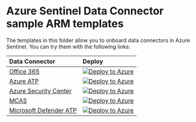 # Azure Sentinel Data Connector sample ARM templates

The templates in this folder allow you to onboard data connectors in Azure Sentinel. You can try them with the following links:

| Data Connector | Deploy |
| :---| :---|
| [Office 365](https://github.com/javiersoriano/Azure-Sentinel/blob/master/Tools/ARM-Templates/DataConnectors/Office365/Office365.json) | [![Deploy to Azure](https://aka.ms/deploytoazurebutton)](https://portal.azure.com/#create/Microsoft.Template/uri/https%3A%2F%2Fraw.githubusercontent.com%2Fjaviersoriano%2FAzure-Sentinel%2Fmaster%2FTools%2FARM-Templates%2FDataConnectors%2FOffice365%2FOffice365.json) |
| [Azure ATP](https://github.com/javiersoriano/Azure-Sentinel/blob/master/Tools/ARM-Templates/DataConnectors/AzureATP/AzureATP.json) | [![Deploy to Azure](https://aka.ms/deploytoazurebutton)](https://portal.azure.com/#create/Microsoft.Template/uri/https%3A%2F%2Fraw.githubusercontent.com%2Fjaviersoriano%2FAzure-Sentinel%2Fmaster%2FTools%2FARM-Templates%2FDataConnectors%2FAzureATP%2FAzureATP.json) |
| [Azure Security Center](https://github.com/javiersoriano/Azure-Sentinel/blob/master/Tools/ARM-Templates/DataConnectors/AzureSecurityCenter/AzureSecurityCenter.json) | [![Deploy to Azure](https://aka.ms/deploytoazurebutton)](https://portal.azure.com/#create/Microsoft.Template/uri/https%3A%2F%2Fraw.githubusercontent.com%2Fjaviersoriano%2FAzure-Sentinel%2Fmaster%2FTools%2FARM-Templates%2FDataConnectors%2FAzureSecurityCenter%2FAzureSecurityCenter.json) |
| [MCAS](https://github.com/javiersoriano/Azure-Sentinel/blob/master/Tools/ARM-Templates/DataConnectors/MCAS/MCAS.json) | [![Deploy to Azure](https://aka.ms/deploytoazurebutton)](https://portal.azure.com/#create/Microsoft.Template/uri/https%3A%2F%2Fraw.githubusercontent.com%2Fjaviersoriano%2FAzure-Sentinel%2Fmaster%2FTools%2FARM-Templates%2FDataConnectors%2FMCAS%2FMCAS.json) |
| [Microsoft Defender ATP](https://github.com/javiersoriano/Azure-Sentinel/blob/master/Tools/ARM-Templates/DataConnectors/MDATP/MDATP.json) | [![Deploy to Azure](https://aka.ms/deploytoazurebutton)](https://portal.azure.com/#create/Microsoft.Template/uri/https%3A%2F%2Fraw.githubusercontent.com%2Fjaviersoriano%2FAzure-Sentinel%2Fmaster%2FTools%2FARM-Templates%2FDataConnectors%2FMDATP%2FMDATP.json) |
